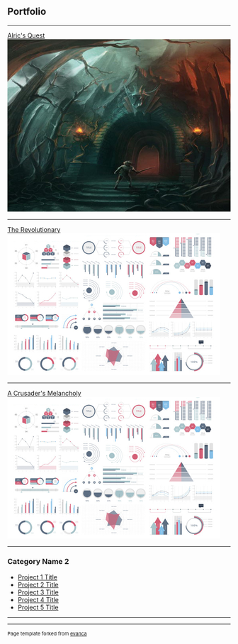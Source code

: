 ## Portfolio

---


[Alric's Quest](samples/alrics-quest.html)
<img src="images/alric_thumbnail.jpg?raw=true"/>

---
[The Revolutionary](samples/Short%20Story.pdf)
<img src="images/dummy_thumbnail.jpg?raw=true"/>

---
[A Crusader's Melancholy](http://example.com/)
<img src="images/dummy_thumbnail.jpg?raw=true"/>

---

### Category Name 2

- [Project 1 Title](http://example.com/)
- [Project 2 Title](http://example.com/)
- [Project 3 Title](http://example.com/)
- [Project 4 Title](http://example.com/)
- [Project 5 Title](http://example.com/)

---




---
<p style="font-size:11px">Page template forked from <a href="https://github.com/evanca/quick-portfolio">evanca</a></p>
<!-- Remove above link if you don't want to attibute -->
